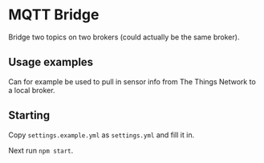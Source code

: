 # MQTT Bridge

Bridge two topics on two brokers (could actually be the same broker).

## Usage examples

Can for example be used to pull in sensor info from The Things Network to a local broker.

## Starting

Copy `settings.example.yml` as `settings.yml` and fill it in.

Next run `npm start`.